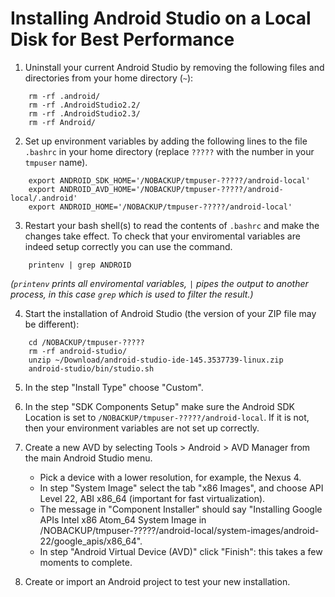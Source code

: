 # Installing Android Studio on a Local Disk for Best Performance

1. Uninstall your current Android Studio by removing the following files and directories from your home directory (`~`):

```
    rm -rf .android/
    rm -rf .AndroidStudio2.2/
    rm -rf .AndroidStudio2.3/
    rm -rf Android/
```

2. Set up environment variables by adding the following lines to the file `.bashrc` in your home directory (replace `?????` with the number in your `tmpuser` name).

```
    export ANDROID_SDK_HOME='/NOBACKUP/tmpuser-?????/android-local'
    export ANDROID_AVD_HOME='/NOBACKUP/tmpuser-?????/android-local/.android'
    export ANDROID_HOME='/NOBACKUP/tmpuser-?????/android-local'
```

3. Restart your bash shell(s) to read the contents of `.bashrc` and make the changes take effect. To check that your enviromental variables are indeed setup correctly you can use the command.

```
    printenv | grep ANDROID
```

*(`printenv` prints all enviromental variables, `|` pipes the output to another process, in this case `grep` which is used to filter the result.)*

4. Start the installation of Android Studio (the version of your ZIP file may be different):

```
    cd /NOBACKUP/tmpuser-?????
    rm -rf android-studio/
    unzip ~/Download/android-studio-ide-145.3537739-linux.zip
    android-studio/bin/studio.sh
```

5. In the step "Install Type" choose "Custom".

6. In the step "SDK Components Setup" make sure the Android SDK Location is set to `/NOBACKUP/tmpuser-?????/android-local`. If it is not, then your environment variables are not set up correctly.

7. Create a new AVD by selecting Tools > Android > AVD Manager from the main Android Studio menu.
   - Pick a device with a lower resolution, for example, the Nexus 4.
   - In step "System Image" select the tab "x86 Images", and choose API Level 22, ABI x86_64 (important for fast virtualization).
   - The message in "Component Installer" should say "Installing Google APIs Intel x86 Atom_64 System Image in /NOBACKUP/tmpuser-?????/android-local/system-images/android-22/google_apis/x86_64".
   - In step "Android Virtual Device (AVD)" click "Finish": this takes a few moments to complete.

8. Create or import an Android project to test your new installation.

